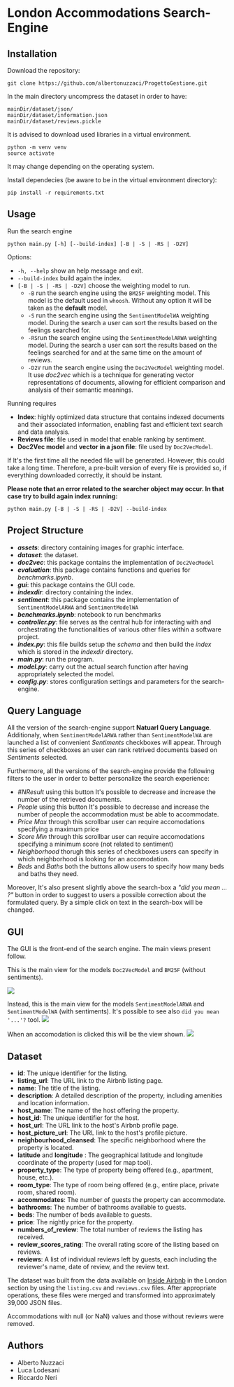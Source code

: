 # London Accommodations Search-Engine

## Installation

Download the repository:  
```
git clone https://github.com/albertonuzzaci/ProgettoGestione.git
```  
In the main directory uncompress the dataset in order to have: 
```
mainDir/dataset/json/
mainDir/dataset/information.json
mainDir/dataset/reviews.pickle
```

It is advised to download used libraries in a virtual environment.
```
python -m venv venv
source activate
```
It may change depending on the operating system.

Install dependecies (be aware to be in the virtual environment directory):  
```
pip install -r requirements.txt
```  

## Usage
Run the search engine
```
python main.py [-h] [--build-index] [-B | -S | -RS | -D2V]
```  

Options: 
* ```-h, --help``` show an help message and exit. 
* ```--build-index``` build again the index. 
* ```[-B | -S | -RS | -D2V]``` choose the weighting model to run. 
	* ```-B``` run the search engine using the ```BM25F``` weighting model. This model is the default used in ```whoosh```. Without any option it will be taken as the **default** model. 
	* ```-S``` run the search engine using the ```SentimentModelWA``` weighting model. During the search a user can sort the results based on the feelings searched for. 
	* ```-RS```run the search engine using the ```SentimentModelARWA``` weighting model. During the search a user can sort the results based on the feelings searched for and at the same time on the amount of reviews.
	* ```-D2V``` run the search engine using the ```Doc2VecModel``` weighting model. It use *doc2vec* which is a technique for generating vector representations of documents, allowing for efficient comparison and analysis of their semantic meanings.

Running requires
* **Index**: highly optimized data structure that contains indexed documents and their associated information, enabling fast and efficient text search and data analysis.
* **Reviews file**: file used in model that enable ranking by sentiment. 
* **Doc2Vec model** and **vector in a json file**: file used by  ```Doc2VecModel```.

If It's the first time all the needed file will be generated. However, this could take a long time.
Therefore, a pre-built version of every file is provided so, if everything downloaded correctly, it should be instant. 

**Please note that an error related to the searcher object may occur. In that case try to build again index running:** 
```
python main.py [-B | -S | -RS | -D2V] --build-index
```

## Project Structure

* ***assets***: directory containing images for graphic interface. 
* ***dataset***: the dataset. 
* ***doc2vec***: this package contains the implementation of ```Doc2VecModel```
* ***evaluation***: this package contains functions and queries for *benchmarks.ipynb*.
* ***gui***: this package contains the GUI code. 
* ***indexdir***: directory containing the index. 
* ***sentiment***: this package contains the implementation of ```SentimentModelARWA``` and ```SentimentModelWA```
* ***benchmarks.ipynb***: notebook to run benchmarks
* ***controller\.py***: file serves as the central hub for interacting with and orchestrating the functionalities of various other files within a software project. 
* ***index\.py***: this file builds setup the *schema* and then build the *index* which is stored in the *indexdir* directory. 
* ***main\.py***: run the program. 
* ***model\.py***: carry out the actual search function after having appropriately selected the model.
* ***config\.py***: stores configuration settings and parameters for the search-engine. 


## Query Language

All the version of the search-engine support **Natuarl Query Language**. Additionaly, when ```SentimentModelARWA``` rather than ```SentimentModelWA``` are launched a list of convenient *Sentiments* checkboxes will appear. Through this series of checkboxes an user can rank retrived documents based on *Sentiments* selected. 

Furthermore, all the versions of the search-engine provide the following filters to the user in order to better personalize the search experience:
* *#NResult* using this button It's possible to decrease and increase the number of the retrieved documents. 
* *People* using this button It's possible to decrease and increase the number of people the accommodation must be able to accommodate.
* *Price Max* through this scrollbar user can require accomodations specifying a maximum price
* *Score Min* through this scrollbar user can require accomodations specifying a minimum score (not related to sentiment)
* *Neighborhood* thorugh this series of checkboxes users can specify in which neighborhood is looking for an accomodation. 
* *Beds* and *Baths* both the buttons allow users to specify how many beds and baths they need. 

Moreover, It's also present slightly above the search-box a *"did you mean ... ?"* button in order to suggest to  users a possible correction about the formulated query. By a simple click on text in the search-box will be changed. 


## GUI
The GUI is the front-end of the search engine. The main views present follow. 

This is the main view for the models ```Doc2VecModel``` and ```BM25F``` (without sentiments). 

![](./assets/mainView.png)

Instead, this is the main view for the models ```SentimentModelARWA``` and ```SentimentModelWA``` (with sentiments). It's possible to see also  ```did you mean '...'?``` tool. 
![](./assets/mainView_S_didumean.png)

When an accomodation is clicked this will be the view shown.
![](./assets/accomodationView.png)

## Dataset

- **id**: The unique identifier for the listing.
- **listing_url**: The URL link to the Airbnb listing page.
- **name**: The title of the listing.
- **description**: A detailed description of the property, including amenities and location information.
- **host_name**: The name of the host offering the property.
- **host_id**: The unique identifier for the host.
- **host_url**: The URL link to the host's Airbnb profile page.
- **host_picture_url**: The URL link to the host's profile picture.
- **neighbourhood_cleansed**: The specific neighborhood where the property is located.
- **latitude** and **longitude** : The geographical latitude and longitude coordinate of the property (used for map tool).
- **property_type**: The type of property being offered (e.g., apartment, house, etc.).
- **room_type**: The type of room being offered (e.g., entire place, private room, shared room).
- **accommodates**: The number of guests the property can accommodate.
- **bathrooms**: The number of bathrooms available to guests.
- **beds**: The number of beds available to guests.
- **price**: The nightly price for the property.
- **numbers_of_review**: The total number of reviews the listing has received.
- **review_scores_rating**: The overall rating score of the listing based on reviews.
- **reviews**: A list of individual reviews left by guests, each including the reviewer's name, date of review, and the review text.

The dataset was built from the data available on [Inside Airbnb](https://insideairbnb.com/get-the-data/) in the London section by using the `listing.csv` and `reviews.csv` files. After appropriate operations, these files were merged and transformed into approximately 39,000 JSON files.

Accommodations with null (or NaN) values and those without reviews were removed.

## Authors
* Alberto Nuzzaci
* Luca Lodesani
* Riccardo Neri 
